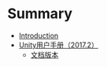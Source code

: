 # Summary

* [Introduction](README.md)
* [Unity用户手册（2017.2）](Unity用户手册（2017.2）.md)
  * [文档版本](md/Unity用户手册（2017.2）/文档版本.md)

